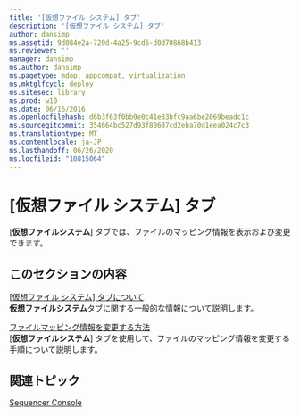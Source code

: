 ```yaml
---
title: '[仮想ファイル システム] タブ'
description: '[仮想ファイル システム] タブ'
author: dansimp
ms.assetid: 9d084e2a-720d-4a25-9cd5-d0d70868b413
ms.reviewer: ''
manager: dansimp
ms.author: dansimp
ms.pagetype: mdop, appcompat, virtualization
ms.mktglfcycl: deploy
ms.sitesec: library
ms.prod: w10
ms.date: 06/16/2016
ms.openlocfilehash: d6b3f63f0bb0e0c41e83bfc9aa6be2069beadc1c
ms.sourcegitcommit: 354664bc527d93f80687cd2eba70d1eea024c7c3
ms.translationtype: MT
ms.contentlocale: ja-JP
ms.lasthandoff: 06/26/2020
ms.locfileid: "10815064"
---
```

# [仮想ファイル システム] タブ


[**仮想ファイルシステム**] タブでは、ファイルのマッピング情報を表示および変更できます。

## このセクションの内容


<a href="" id="about-the-virtual-file-system-tab"></a>[[仮想ファイル システム] タブについて](about-the-virtual-file-system-tab.md)  
**仮想ファイルシステム**タブに関する一般的な情報について説明します。

<a href="" id="how-to-modify-file-mapping-information"></a>[ファイルマッピング情報を変更する方法](how-to-modify-file-mapping-information.md)  
[**仮想ファイルシステム**] タブを使用して、ファイルのマッピング情報を変更する手順について説明します。

## 関連トピック


[Sequencer Console](sequencer-console.md)

 

 





